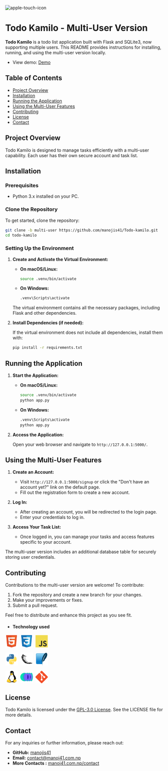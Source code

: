 ![apple-touch-icon](https://github.com/manojis41/Todo-kamilo/assets/126950007/7f091e38-3e3d-4aef-8241-ca2711809a08)

# Todo Kamilo - Multi-User Version

**Todo Kamilo** is a todo list application built with Flask and SQLite3, now supporting multiple users. This README provides instructions for installing, running, and using the multi-user version locally.
 - View demo: [Demo](https://manojis41.pythonanywhere.com)

## Table of Contents

- [Project Overview](#project-overview)
- [Installation](#installation)
- [Running the Application](#running-the-application)
- [Using the Multi-User Features](#using-the-multi-user-features)
- [Contributing](#contributing)
- [License](#license)
- [Contact](#contact)

## Project Overview

Todo Kamilo is designed to manage tasks efficiently with a multi-user capability. Each user has their own secure account and task list.

## Installation

### Prerequisites

- Python 3.x installed on your PC.

### Clone the Repository

To get started, clone the repository:

```bash
git clone -b multi-user https://github.com/manojis41/Todo-kamilo.git
cd todo-kamilo
```

### Setting Up the Environment

1. **Create and Activate the Virtual Environment:**

   - **On macOS/Linux:**
     ```bash
     source .venv/bin/activate
     ```

   - **On Windows:**
     ```bash
     .venv\Scripts\activate
     ```

   The virtual environment contains all the necessary packages, including Flask and other dependencies.

2. **Install Dependencies (if needed):**

   If the virtual environment does not include all dependencies, install them with:

   ```bash
   pip install -r requirements.txt
   ```

## Running the Application

1. **Start the Application:**

   - **On macOS/Linux:**
     ```bash
     source .venv/bin/activate
     python app.py
     ```

   - **On Windows:**
     ```bash
     .venv\Scripts\activate
     python app.py
     ```

2. **Access the Application:**

   Open your web browser and navigate to `http://127.0.0.1:5000/`.

## Using the Multi-User Features

1. **Create an Account:**

   - Visit `http://127.0.0.1:5000/signup` or click the "Don't have an account yet?" link on the default page.
   - Fill out the registration form to create a new account. 

2. **Log In:**

   - After creating an account, you will be redirected to the login page.
   - Enter your credentials to log in.

3. **Access Your Task List:**

   - Once logged in, you can manage your tasks and access features specific to your account.

The multi-user version includes an additional database table for securely storing user credentials.

## Contributing

Contributions to the multi-user version are welcome! To contribute:

1. Fork the repository and create a new branch for your changes.
2. Make your improvements or fixes.
3. Submit a pull request.

Feel free to distribute and enhance this project as you see fit.
- <h4>Technology used</h4>
<div>
  <img src="https://github.com/devicons/devicon/blob/master/icons/html5/html5-original.svg" title="HTML5" alt="HTML" width="40" height="40"/>&nbsp;
  <img src="https://github.com/devicons/devicon/blob/master/icons/css3/css3-original.svg"  title="CSS3" alt="CSS" width="40" height="40"/>&nbsp;
  <img src="https://github.com/devicons/devicon/blob/master/icons/javascript/javascript-original.svg" title="JavaScript" alt="JavaScript" width="40" height="40"/>&nbsp;
  
  <img src="https://github.com/devicons/devicon/blob/master/icons/python/python-original.svg" title="Python"  alt="Python" width="40" height="40"/>&nbsp;
  <img src="https://github.com/devicons/devicon/blob/master/icons/flask/flask-original.svg" title="Flask"  alt="Flask" width="40" height="40"/>&nbsp;
  <img src="https://github.com/devicons/devicon/blob/master/icons/sqlite/sqlite-original.svg" title="SQLite"  alt="SQLite" width="40" height="40"/>&nbsp;

  <img src="https://github.com/devicons/devicon/blob/master/icons/linux/linux-original.svg" title="Linux"  alt="Linux" width="40" height="40"/>&nbsp;
  <img src="https://github.com/VSCodium/vscodium/raw/master/icons/stable/codium_cnl.svg" title="VSCodium"  alt="VSCodium" width="40" height="40"/>&nbsp;
  <img src="https://github.com/devicons/devicon/blob/master/icons/git/git-original.svg" title="Git"  alt="Git" width="40" height="40"/>&nbsp;
</div>

## License

Todo Kamilo is licensed under the [GPL-3.0 License](https://opensource.org/licenses/GPL-3.0). See the LICENSE file for more details.

## Contact

For any inquiries or further information, please reach out:

- **GitHub:** [manojis41](https://github.com/manojis41)
- **Email:** [contact@manoj41.com.np](mailto:contact@manoj41.com.np)
- **More Contacts :** [manoj41.com.np/contact](http://manoj41.com.np/contact)
